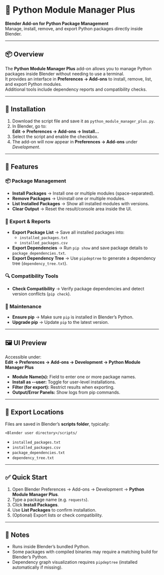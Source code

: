 # 🐍 Python Module Manager Plus

**Blender Add-on for Python Package Management**  
Manage, install, remove, and export Python packages directly inside Blender.

---

## 📦 Overview
The **Python Module Manager Plus** add-on allows you to manage Python packages inside Blender without needing to use a terminal.  
It provides an interface in **Preferences → Add-ons** to install, remove, list, and export Python modules.  
Additional tools include dependency reports and compatibility checks.

---

## 🔧 Installation
1. Download the script file and save it as `python_module_manager_plus.py`.  
2. In Blender, go to:  
   **Edit → Preferences → Add-ons → Install…**  
3. Select the script and enable the checkbox.  
4. The add-on will now appear in **Preferences → Add-ons** under *Development*.  

---

## 🚀 Features

### 📦 Package Management
- **Install Packages** → Install one or multiple modules (space-separated).  
- **Remove Packages** → Uninstall one or multiple modules.  
- **List Installed Packages** → Show all installed modules with versions.  
- **Clear Output** → Reset the result/console area inside the UI.  

### 📑 Export & Reports
- **Export Package List** → Save all installed packages into:
  - `installed_packages.txt`  
  - `installed_packages.csv`  
- **Export Dependencies** → Run `pip show` and save package details to `package_dependencies.txt`.  
- **Export Dependency Tree** → Use `pipdeptree` to generate a dependency tree (`dependency_tree.txt`).  

### 🔍 Compatibility Tools
- **Check Compatibility** → Verify package dependencies and detect version conflicts (`pip check`).  

### 🔧 Maintenance
- **Ensure pip** → Make sure `pip` is installed in Blender’s Python.  
- **Upgrade pip** → Update `pip` to the latest version.  

---

## 🖼 UI Preview
Accessible under:  
**Edit → Preferences → Add-ons → Development → Python Module Manager Plus**  

- **Module Name(s):** Field to enter one or more package names.  
- **Install as --user:** Toggle for user-level installations.  
- **Filter (for export):** Restrict results when exporting.  
- **Output/Error Panels:** Show logs from pip commands.  

---

## 📂 Export Locations
Files are saved in Blender’s **scripts folder**, typically:  

`<Blender user directory>/scripts/`

- `installed_packages.txt`  
- `installed_packages.csv`  
- `package_dependencies.txt`  
- `dependency_tree.txt`  

---

## ✅ Quick Start
1. Open Blender Preferences → Add-ons → Development → **Python Module Manager Plus**.  
2. Type a package name (e.g. `requests`).  
3. Click **Install Packages**.  
4. Use **List Packages** to confirm installation.  
5. (Optional) Export lists or check compatibility.  

---

## 📌 Notes
- Runs inside Blender’s bundled Python.  
- Some packages with compiled binaries may require a matching build for Blender’s Python.  
- Dependency graph visualization requires `pipdeptree` (installed automatically if missing).  




